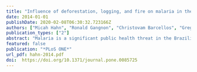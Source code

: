 ```yaml
---
title: "Influence of deforestation, logging, and fire on malaria in the Brazilian Amazon"
date: 2014-01-01
publishDate: 2020-02-08T06:30:32.723166Z
authors: ["Micah Hahn", "Ronald Gangnon", "Christovam Barcellos", "Gregory Asner", "Jonathan Patz"]
publication_types: ["2"]
abstract: "Malaria is a significant public health threat in the Brazilian Amazon. Previous research has shown that deforestation creates breeding sites for the main malaria vector in Brazil, Anopheles darlingi, but the influence of selective logging, forest fires, and road construction on malaria risk has not been assessed. To understand these impacts, we constructed a negative binomial model of malaria counts at the municipality level controlling for human population and social and environmental risk factors. Both paved and unpaved roadways and fire zones in a municipality increased malaria risk. Within the timber production states where 90% of deforestation has occurred, compared with areas without selective logging, municipalities where 0-7% of the remaining forests were selectively logged had the highest malaria risk (1.72, 95% CI 1.18-2.51), and areas with higher rates of selective logging had the lowest risk (0.39, 95% CI 0.23-0.67). We show that roads, forest fires, and selective logging are previously unrecognized risk factors for malaria in the Brazilian Amazon and highlight the need for regulation and monitoring of sub-canopy forest disturbance."
featured: false
publication: "*PLoS ONE*"
url_pdf: hahn-2014.pdf
doi:  https://doi.org/10.1371/journal.pone.0085725
---
```


